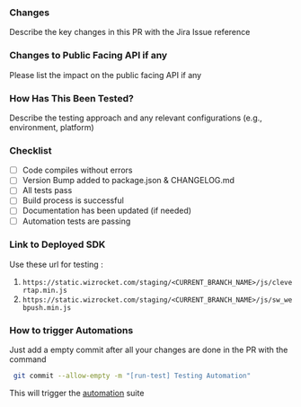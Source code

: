 
### Changes

Describe the key changes in this PR with the Jira Issue reference 

### Changes to Public Facing API if any 

Please list the impact on the public facing API if any

### How Has This Been Tested?

Describe the testing approach and any relevant configurations (e.g., environment, platform)

### Checklist

- [ ] Code compiles without errors
- [ ] Version Bump added to package.json & CHANGELOG.md
- [ ] All tests pass
- [ ] Build process is successful
- [ ] Documentation has been updated (if needed)
- [ ] Automation tests are passing

### Link to Deployed SDK 

Use these url for testing : 
1. `https://static.wizrocket.com/staging/<CURRENT_BRANCH_NAME>/js/clevertap.min.js`  
2. `https://static.wizrocket.com/staging/<CURRENT_BRANCH_NAME>/js/sw_webpush.min.js`

### How to trigger Automations

Just add a empty commit after all your changes are done in the PR with the command 

```bash
 git commit --allow-empty -m "[run-test] Testing Automation"
```

This will trigger the [automation](https://github.com/singhkunal2050/ct-web-sdk-automation/actions) suite
